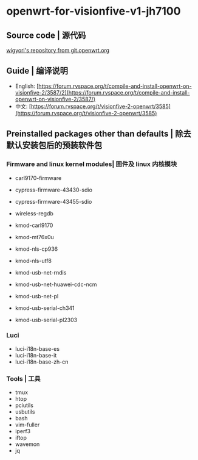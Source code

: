 # openwrt-for-visionfive-v1-jh7100

## Source code | 源代码 ##
[wigyori's repository from git.openwrt.org](https://git.openwrt.org/?p=openwrt/staging/wigyori.git;a=shortlog;h=refs/heads/riscv-jh71x0-202308b)

## Guide | 编译说明 ##
* English: [https://forum.rvspace.org/t/compile-and-install-openwrt-on-visionfive-2/3587/2](https://forum.rvspace.org/t/compile-and-install-openwrt-on-visionfive-2/3587/)
* 中文: [https://forum.rvspace.org/t/visionfive-2-openwrt/3585](https://forum.rvspace.org/t/visionfive-2-openwrt/3585)

## Preinstalled packages other than defaults | 除去默认安装包后的预装软件包 ##
### Firmware and linux kernel modules| 固件及 linux 内核模块 ###
* carl9170-firmware
* cypress-firmware-43430-sdio
* cypress-firmware-43455-sdio
* wireless-regdb

* kmod-carl9170
* kmod-mt76x0u
* kmod-nls-cp936
* kmod-nls-utf8

* kmod-usb-net-rndis
* kmod-usb-net-huawei-cdc-ncm
* kmod-usb-net-pl
* kmod-usb-serial-ch341
* kmod-usb-serial-pl2303

### Luci ###
* luci-i18n-base-es
* luci-i18n-base-it
* luci-i18n-base-zh-cn

### Tools | 工具 ###
* tmux
* htop
* pciutils
* usbutils
* bash
* vim-fuller
* iperf3
* iftop
* wavemon
* jq
